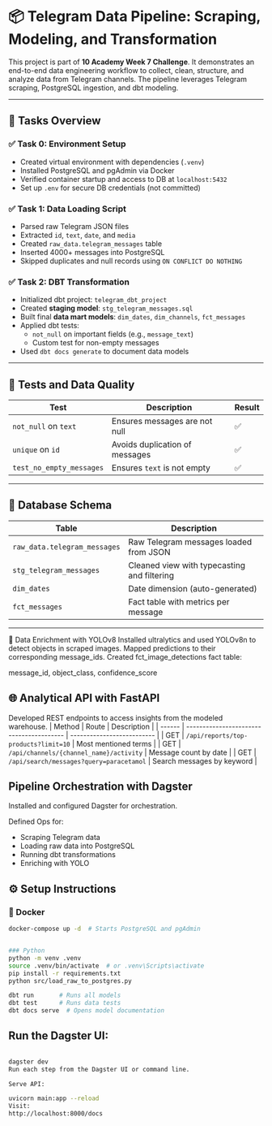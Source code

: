 
# 📦 Telegram Data Pipeline: Scraping, Modeling, and Transformation

This project is part of **10 Academy Week 7 Challenge**. It demonstrates an end-to-end data engineering workflow to collect, clean, structure, and analyze data from Telegram channels. The pipeline leverages Telegram scraping, PostgreSQL ingestion, and dbt modeling.

---


## 🎯 Tasks Overview

### ✅ Task 0: Environment Setup

- Created virtual environment with dependencies (`.venv`)
- Installed PostgreSQL and pgAdmin via Docker
- Verified container startup and access to DB at `localhost:5432`
- Set up `.env` for secure DB credentials (not committed)

### ✅ Task 1: Data Loading Script

- Parsed raw Telegram JSON files
- Extracted `id`, `text`, `date`, and `media`
- Created `raw_data.telegram_messages` table
- Inserted 4000+ messages into PostgreSQL
- Skipped duplicates and null records using `ON CONFLICT DO NOTHING`

### ✅ Task 2: DBT Transformation

- Initialized dbt project: `telegram_dbt_project`
- Created **staging model**: `stg_telegram_messages.sql`
- Built final **data mart models**: `dim_dates`, `dim_channels`, `fct_messages`
- Applied dbt tests:
  - `not_null` on important fields (e.g., `message_text`)
  - Custom test for non-empty messages
- Used `dbt docs generate` to document data models

---

## 🧪 Tests and Data Quality

| Test | Description | Result |
|------|-------------|--------|
| `not_null` on `text` | Ensures messages are not null | ✅ |
| `unique` on `id`     | Avoids duplication of messages | ✅ |
| `test_no_empty_messages` | Ensures `text` is not empty | ✅ |

---

## 🐘 Database Schema

| Table | Description |
|-------|-------------|
| `raw_data.telegram_messages` | Raw Telegram messages loaded from JSON |
| `stg_telegram_messages` | Cleaned view with typecasting and filtering |
| `dim_dates` | Date dimension (auto-generated) |
| `fct_messages` | Fact table with metrics per message |

---

🧠 Data Enrichment with YOLOv8
Installed ultralytics and used YOLOv8n to detect objects in scraped images.
Mapped predictions to their corresponding message_ids.
Created fct_image_detections fact table:

message_id, object_class, confidence_score

## 🌐 Analytical API with FastAPI
Developed REST endpoints to access insights from the modeled warehouse.
| Method | Route                                    | Description                |
| ------ | ---------------------------------------- | -------------------------- |
| GET    | `/api/reports/top-products?limit=10`     | Most mentioned terms       |
| GET    | `/api/channels/{channel_name}/activity`  | Message count by date      |
| GET    | `/api/search/messages?query=paracetamol` | Search messages by keyword |



## Pipeline Orchestration with Dagster
Installed and configured Dagster for orchestration.

Defined Ops for:
- Scraping Telegram data
- Loading raw data into PostgreSQL
- Running dbt transformations
- Enriching with YOLO


## ⚙️ Setup Instructions

### 🐳 Docker
```bash
docker-compose up -d  # Starts PostgreSQL and pgAdmin


### Python
python -m venv .venv
source .venv/bin/activate  # or .venv\Scripts\activate
pip install -r requirements.txt
python src/load_raw_to_postgres.py

dbt run       # Runs all models
dbt test      # Runs data tests
dbt docs serve  # Opens model documentation

```
## Run the Dagster UI:

```bash

dagster dev
Run each step from the Dagster UI or command line.

Serve API:

uvicorn main:app --reload
Visit:
http://localhost:8000/docs
